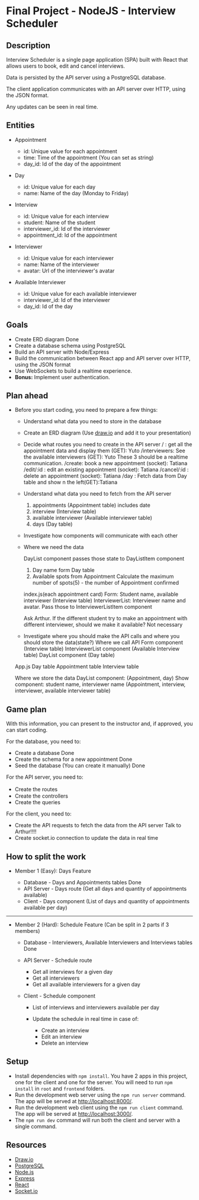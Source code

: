 # Final Project - NodeJS - Interview Scheduler

## Description

Interview Scheduler is a single page application (SPA) built with React that allows users to book, edit and cancel interviews.

Data is persisted by the API server using a PostgreSQL database.

The client application communicates with an API server over HTTP, using the JSON format.

Any updates can be seen in real time.

## Entities

- Appointment

  - id: Unique value for each appointment
  - time: Time of the appointment (You can set as string)
  - day_id: Id of the day of the appointment

- Day

  - id: Unique value for each day
  - name: Name of the day (Monday to Friday)

- Interview

  - id: Unique value for each interview
  - student: Name of the student
  - interviewer_id: Id of the interviewer
  - appointment_id: Id of the appointment

- Interviewer

  - id: Unique value for each interviewer
  - name: Name of the interviewer
  - avatar: Url of the interviewer's avatar

- Available Interviewer

  - id: Unique value for each available interviewer
  - interviewer_id: Id of the interviewer
  - day_id: Id of the day

## Goals

- Create ERD diagram Done
- Create a database schema using PostgreSQL
- Build an API server with Node/Express
- Build the communication between React app and API server over HTTP, using the JSON format
- Use WebSockets to build a realtime experience.
- **Bonus:** Implement user authentication.

## Plan ahead

- Before you start coding, you need to prepare a few things:

  - Understand what data you need to store in the database
  - Create an ERD diagram (Use [draw.io](https://www.draw.io/) and add it to your presentation)
  - Decide what routes you need to create in the API server
    / : get all the appointment data and display them (GET): Yuto
    /interviewers: See the available interviewers (GET): Yuto
    These 3 should be a realtime communication.
    /create: book a new appointment (socket): Tatiana
    /edit/:id  : edit an existing appointment (socket): Tatiana
    /cancel/:id : delete an appointment (socket): Tatiana
    /day : Fetch data from Day table and show n the left(GET):Tatiana

  - Understand what data you need to fetch from the API server
    1. appointments (Appointment table) includes date
    2. interview (Interview table)
    3. available interviewer (Available interviewer table)
    4. days (Day table)
   
  - Investigate how components will communicate with each other
  - Where we need the data
  
    DayList component passes those state to DayListItem component
    1. Day name form Day table
    2. Available spots from Appointment
       Calculate the maximum number of spots(5) - the number of Appointment confirmed

    index.js(each appointment card)
      Form: Student name, available interviewer (Interview table)
        InterviewerList: Interviewer name and avatar. Pass those to InterviewerListItem component

    Ask Arthur.
    If the different student try to make an appointment with different interviewer, should we make it available? Not necessary

  - Investigate where you should make the API calls and where you should store the data(state?)
   Where we call API
   Form component (Interview table)
   InterviewerList component (Available Interview table)
   DayList component (Day table)

   App.js
   Day table
   Appointment table
   Interview table

   Where we store the data
   DayList component: (Appointment, day)
   Show component: student name, interviewer name (Appointment, interview, interviewer, available interviewer table)

## Game plan

With this information, you can present to the instructor and, if approved, you can start coding.

For the database, you need to:

- Create a database Done
- Create the schema for a new appointment Done
- Seed the database (You can create it manually) Done

For the API server, you need to:

- Create the routes　
- Create the controllers
- Create the queries


For the client, you need to:
- Create the API requests to fetch the data from the API server
Talk to Arthur!!!!
- Create socket.io connection to update the data in real time

## How to split the work

- Member 1 (Easy): Days Feature

  - Database - Days and Appointments tables Done
  - API Server - Days route (Get all days and quantity of appointments available)
  - Client - Days component (List of days and quantity of appointments available per day)

---

- Member 2 (Hard): Schedule Feature (Can be split in 2 parts if 3 members)

  - Database - Interviewers, Available Interviewers and Interviews tables Done

  - API Server - Schedule route

    - Get all interviews for a given day
    - Get all interviewers
    - Get all available interviewers for a given day

  - Client - Schedule component

    - List of interviews and interviewers available per day
    - Update the schedule in real time in case of:

      - Create an interview
      - Edit an interview
      - Delete an interview

## Setup

- Install dependencies with `npm install`. You have 2 apps in this project, one for the client and one for the server. You will need to run `npm install` in `root` and `frontend` folders.
- Run the development web server using the `npm run server` command. The app will be served at <http://localhost:8000/>.
- Run the development web client using the `npm run client` command. The app will be served at <http://localhost:3000/>.
- The `npm run dev` command will run both the client and server with a single command.

## Resources

- [Draw.io](https://www.draw.io/)
- [PostgreSQL](https://www.postgresql.org/)
- [Node.js](https://nodejs.org/en/)
- [Express](https://expressjs.com/)
- [React](https://reactjs.org/)
- [Socket.io](https://socket.io/)
